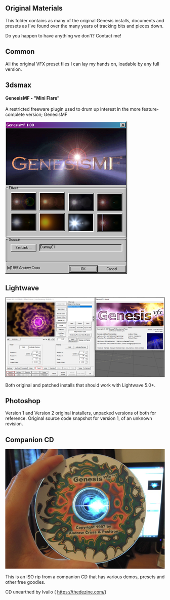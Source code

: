 ## Original Materials

This folder contains as many of the original Genesis installs, documents and presets as I've found over the many years of tracking bits and pieces down.

Do you happen to have anything we don't? Contact me! 

## Common

All the original VFX preset files I can lay my hands on, loadable by any full version.

## 3dsmax

#### GenesisMF - "Mini Flare"

A restricted freeware plugin used to drum up interest in the more feature-complete version; GenesisMF 

![genesismf ui](3dsmax/GenesisMF/genesisMF_ui.png)


## Lightwave

![lightwave ui](../Images/ui_lightwave.png)

Both original and patched installs that should work with Lightwave 5.0+. 


## Photoshop

Version 1 and Version 2 original installers, unpacked versions of both for reference. Original source code snapshot for version 1, of an unknown revision.


## Companion CD

![picture of companion CD](PromoCD/genesis-vfxcd.jpg)

This is an ISO rip from a companion CD that has various demos, presets and other free goodies.

CD unearthed by Ivailo ( https://thedezine.com/) 

